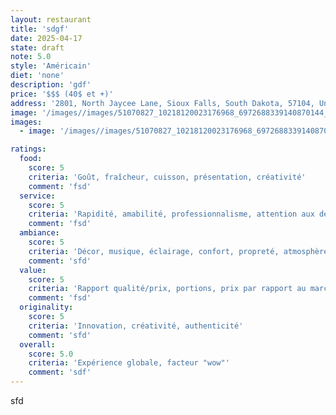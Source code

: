 ```yaml
---
layout: restaurant
title: 'sdgf'
date: 2025-04-17
state: draft
note: 5.0
style: 'Américain'
diet: 'none'
description: 'gdf'
price: '$$$ (40$ et +)'
address: '2801, North Jaycee Lane, Sioux Falls, South Dakota, 57104, United States'
image: '/images//images/51070827_10218120023176968_6972688339140870144_n.jpg'
images:
  - image: '/images//images/51070827_10218120023176968_6972688339140870144_n.jpg'

ratings:
  food:
    score: 5
    criteria: 'Goût, fraîcheur, cuisson, présentation, créativité'
    comment: 'fsd'
  service:
    score: 5
    criteria: 'Rapidité, amabilité, professionnalisme, attention aux détails'
    comment: 'fsd'
  ambiance:
    score: 5
    criteria: 'Décor, musique, éclairage, confort, propreté, atmosphère générale'
    comment: 'sfd'
  value:
    score: 5
    criteria: 'Rapport qualité/prix, portions, prix par rapport au marché'
    comment: 'fsd'
  originality:
    score: 5
    criteria: 'Innovation, créativité, authenticité'
    comment: 'sfd'
  overall:
    score: 5.0
    criteria: 'Expérience globale, facteur "wow"'
    comment: 'sdf'
---
```




sfd